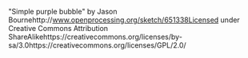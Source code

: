 "Simple purple bubble" by Jason Bournehttp://www.openprocessing.org/sketch/651338Licensed under Creative Commons Attribution ShareAlikehttps://creativecommons.org/licenses/by-sa/3.0https://creativecommons.org/licenses/GPL/2.0/